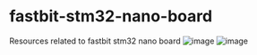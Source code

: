 # fastbit-stm32-nano-board
Resources related to fastbit stm32 nano board
![image](https://github.com/niekiran/fastbit-stm32-nano-board/assets/29812736/72330185-fb94-474b-ba38-152436d2fbe6)
![image](https://github.com/niekiran/fastbit-stm32-nano-board/assets/29812736/c93a1f82-d91c-478b-8120-2281ac1b9dcd)

